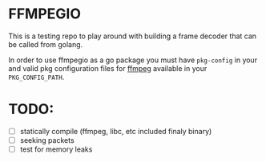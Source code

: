 # FFMPEGIO
This is a testing repo to play around with building a frame decoder that can be called from golang.

In order to use ffmpegio as a go package you must have `pkg-config` in your and valid pkg configuration files for [ffmpeg](https://ffmpeg.org/) available in your `PKG_CONFIG_PATH`.

# TODO:
- [ ] statically compile (ffmpeg, libc, etc included finaly binary)
- [ ] seeking packets
- [ ] test for memory leaks
